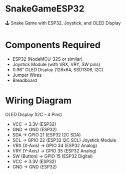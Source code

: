 # SnakeGameESP32
🕹️ Snake Game with ESP32, Joystick, and OLED Display

# Components Required
- ESP32 (NodeMCU-32S or similar)
- Joystick Module (with VRX, VRY, SW pins)
- 0.96" OLED Display (128x64, SSD1306, I2C)
- Jumper Wires
- Breadboard
# Wiring Diagram
OLED Display (I2C - 4 Pins)
- VCC → 3.3V (ESP32)
- GND → GND (ESP32)
- SDA → GPIO 21 (ESP32 I2C SDA)
- SCL → GPIO 22 (ESP32 I2C SCL)
Joystick Module
- VRX (X-Axis) → GPIO 34 (ESP32 Analog)
- VRY (Y-Axis) → GPIO 35 (ESP32 Analog)
- SW (Button) → GPIO 15 (ESP32 Digital)
- VCC → 3.3V (ESP32)
- GND → GND (ESP32)
